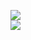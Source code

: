 [![](https://img.shields.io/badge/Made%20With-Github%20Spray-lightgrey.svg?style=for-the-badge&logo=github)](https://github.com/Annihil/github-spray#7142)  
[![](https://i.imgur.com/2DrTn0Z.gif)](https://github.com/Annihil/github-spray)